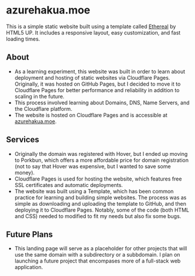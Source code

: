 # azurehakua.moe

This is a simple static website built using a template called [Ethereal](https://html5up.net/ethereal) by HTML5 UP. It includes a responsive layout, easy customization, and fast loading times.

## About
- As a learning experiment, this website was built in order to learn about deployment and hosting of static websites via Cloudflare Pages. Originally, it was hosted on GitHub Pages, but I decided to move it to Cloudflare Pages for better performance and reliability in addition to scaling in the future.
- This process involved learning about Domains, DNS, Name Servers, and the Cloudflare platform.
- The website is hosted on Cloudflare Pages and is accessible at [azurehakua.moe](https://azurehakua.moe).

## Services
- Originally the domain was registered with Hover, but I ended up moving to Porkbun, which offers a more affordable price for domain registration (not to say that Hover was expensive, but I wanted to save some money).
- Cloudflare Pages is used for hosting the website, which features free SSL certificates and automatic deployments.
- The website was built using a Template, which has been common practice for learning and building simple websites. The process was as simple as downloading and uploading the template to GitHub, and then deploying it to Cloudflare Pages. Notably, some of the code (both HTML and CSS) needed to modified to fit my needs but also fix some bugs.

## Future Plans
- This landing page will serve as a placeholder for other projects that will use the same domain with a subdirectory or a subbdomain. I plan on launching a future project that encompases more of a full-stack web application.